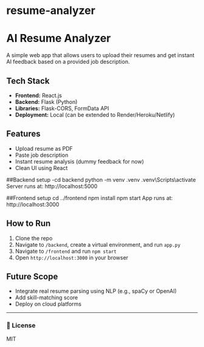 # resume-analyzer
# AI Resume Analyzer 

A simple web app that allows users to upload their resumes and get instant AI feedback based on a provided job description.

##  Tech Stack
- **Frontend:** React.js
- **Backend:** Flask (Python)
- **Libraries:** Flask-CORS, FormData API
- **Deployment:** Local (can be extended to Render/Heroku/Netlify)
  

##  Features
- Upload resume as PDF
- Paste job description
- Instant resume analysis (dummy feedback for now)
- Clean UI using React



##Backend setup
-cd backend
python -m venv .venv
.venv\Scripts\activate
Server runs at: http://localhost:5000


##Frontend setup
cd ../frontend
npm install
npm start
App runs at: http://localhost:3000


##  How to Run

1. Clone the repo
2. Navigate to `/backend`, create a virtual environment, and run `app.py`
3. Navigate to `/frontend` and run `npm start`
4. Open `http://localhost:3000` in your browser

##  Future Scope
- Integrate real resume parsing using NLP (e.g., spaCy or OpenAI)
- Add skill-matching score
- Deploy on cloud platforms

---

### 📄 License
MIT

